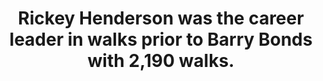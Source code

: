 ---
title:      
  - Rickey Henderson was the career leader in walks prior to Barry Bonds with 2,190 walks.
secondary:
  - Henderson still has career records in runs, stolen bases, and caught steeling however. 
reference:
---